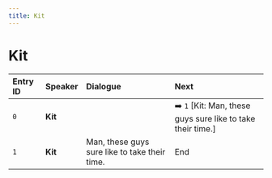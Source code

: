 ```yaml
---
title: Kit
---
```


# Kit


| Entry ID | Speaker | Dialogue | Next |
| :------- | :------ | :------- | :------------ |
| `0` | **Kit** |  | ➡️ `1` \[Kit: Man, these guys sure like to take their time\.\] |
| `1` | **Kit** | Man, these guys sure like to take their time\. | End |
